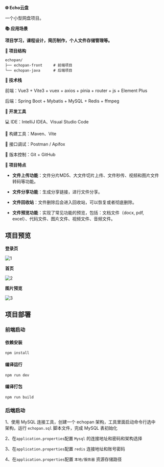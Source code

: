 **🌐 Echo云盘**

一个小型网盘项目。



**📚 应用场景**

**项目学习，课程设计，简历制作，个人文件存储管理等。**



**📁 项目结构**

```
echopan/
├── echopan-front     # 前端项目
└── echopan-java      # 后端项目
```



**🚀 技术栈**

前端：Vue3 + Vite3 + vuex + axios + pinia + router + js + Element Plus

后端：Spring Boot + Mybatis + MySQL + Redis + ffmpeg



**🧰 开发工具**

💻 IDE：IntelliJ IDEA、Visual Studio Code

🔧 构建工具：Maven、Vite

🐾 接口调试：Postman / Apifox

🐙 版本控制：Git + GitHub



**🧠 项目特点**

- **文件上传功能**：文件分片MD5、大文件切片上传、文件秒传、视频和图片文件转码等功能。

- **文件分享功能**：生成分享链接，进行文件分享。

- **文件回收站**：文件删除后会进入回收站，可以恢复或者彻底删除。

- **文件预览功能**：实现了常见功能的预览，包括：文档文件（docx, pdf, excel）、代码文件、图片文件、视频文件、音频文件。



## 项目预览

**登录页**

![1](https://yl-framework.oss-cn-heyuan.aliyuncs.com/Snipaste_2025-04-04_11-29-14.png)

**首页**

![2](https://yl-framework.oss-cn-heyuan.aliyuncs.com/Snipaste_2025-04-04_11-31-36.png)

**图片预览**

![3](https://yl-framework.oss-cn-heyuan.aliyuncs.com/Snipaste_2025-04-04_11-31-40.png)


## 项目部署

### 前端启动

#### 依赖安装
```
npm install
```

#### 编译运行
```
npm run dev
```

#### 编译打包
```
npm run build
```


### 后端启动

1、使用 MySQL 连接工具，创建一个 echopan 架构，工具里面启动命令行选中架构，运行 `echopan.sql` 脚本文件，完成 MySQL 表初始化

2、在`application.properties`配置 `Mysql` 的连接地址和密码和架构选择

3、在`application.properties`配置 `redis` 连接地址和账号密码

4、在`application.properties`配置 `本地/服务器` 资源存储路径
